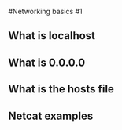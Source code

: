 #Networking basics #1
## What is localhost
## What is 0.0.0.0
## What is the hosts file
## Netcat examples
